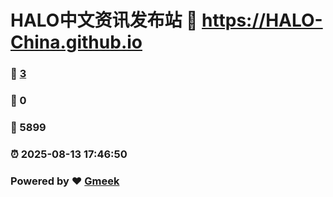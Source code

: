 # HALO中文资讯发布站 :link: https://HALO-China.github.io 
### :page_facing_up: [3](https://HALO-China.github.io/tag.html) 
### :speech_balloon: 0 
### :hibiscus: 5899 
### :alarm_clock: 2025-08-13 17:46:50 
### Powered by :heart: [Gmeek](https://github.com/Meekdai/Gmeek)
